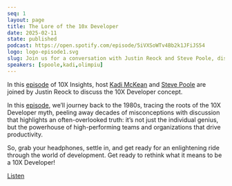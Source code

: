 ```yaml
---
seq: 1
layout: page
title: The Lore of the 10x Developer
date: 2025-02-11
state: published
podcast: https://open.spotify.com/episode/5iVXSoWTv4Bb2k1JFiJS54
logo: logo-episode1.svg
slug: Join us for a conversation with Justin Reock and Steve Poole, discussing just what a 10x developer is, and how to become one.
speakers: [spoole,kadi,olimpiu]
---
```


In this [episode]({{page.podcast}}) of 10X Insights, host [Kadi McKean](/people/kadi) and [Steve Poole](/people/spoole) are joined by Justin Reock to discuss the 10X Developer concept.

In this [episode]({{page.podcast}}), we’ll journey back to the 1980s, tracing the roots of the 10X Developer myth, peeling away decades of misconceptions with discussion that highlights an often-overlooked truth: it’s not just the individual genius, but the powerhouse of high-performing teams and organizations that drive productivity.

So, grab your headphones, settle in, and get ready for an enlightening ride through the world of development. Get ready to rethink what it means to be a 10X Developer!

[Listen]({{page.podcast}})